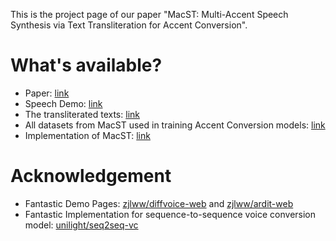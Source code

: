 This is the project page of our paper "MacST: Multi-Accent Speech Synthesis via Text Transliteration for Accent Conversion". 

# What's available?
- Paper: [link](https://arxiv.org/abs/2409.09352)
- Speech Demo: [link](https://shinshoji01.github.io/MacST-Demo/)
- The transliterated texts: [link](https://github.com/shinshoji01/MacST-project-page/tree/main/transliteration)
- All datasets from MacST used in training Accent Conversion models: [link](https://cuhko365-my.sharepoint.com/:f:/g/personal/222043003_link_cuhk_edu_cn/EoPfpKE-Z3ZIjJeOZZYKXDgBRsJf6WaeonHC--pHhDmgkA?e=ofFZg9)
- Implementation of MacST: [link](https://github.com/shinshoji01/MacST-project-page/tree/main/implementation)

# Acknowledgement
- Fantastic Demo Pages: [zjlww/diffvoice-web](https://github.com/zjlww/diffvoice-web) and [zjlww/ardit-web](https://github.com/zjlww/ardit-web)
- Fantastic Implementation for sequence-to-sequence voice conversion model: [unilight/seq2seq-vc](https://github.com/unilight/seq2seq-vc)
